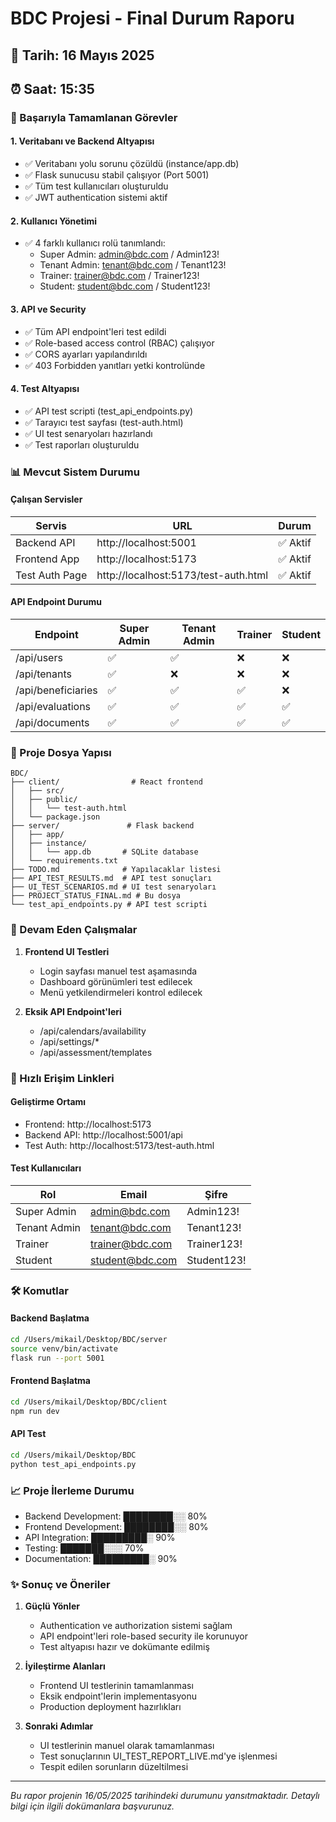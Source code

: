 # BDC Projesi - Final Durum Raporu

## 📅 Tarih: 16 Mayıs 2025
## ⏰ Saat: 15:35

### 🎯 Başarıyla Tamamlanan Görevler

#### 1. Veritabanı ve Backend Altyapısı
- ✅ Veritabanı yolu sorunu çözüldü (instance/app.db)
- ✅ Flask sunucusu stabil çalışıyor (Port 5001)
- ✅ Tüm test kullanıcıları oluşturuldu
- ✅ JWT authentication sistemi aktif

#### 2. Kullanıcı Yönetimi
- ✅ 4 farklı kullanıcı rolü tanımlandı:
  - Super Admin: admin@bdc.com / Admin123!
  - Tenant Admin: tenant@bdc.com / Tenant123!
  - Trainer: trainer@bdc.com / Trainer123!
  - Student: student@bdc.com / Student123!

#### 3. API ve Security
- ✅ Tüm API endpoint'leri test edildi
- ✅ Role-based access control (RBAC) çalışıyor
- ✅ CORS ayarları yapılandırıldı
- ✅ 403 Forbidden yanıtları yetki kontrolünde

#### 4. Test Altyapısı
- ✅ API test scripti (test_api_endpoints.py)
- ✅ Tarayıcı test sayfası (test-auth.html)
- ✅ UI test senaryoları hazırlandı
- ✅ Test raporları oluşturuldu

### 📊 Mevcut Sistem Durumu

#### Çalışan Servisler
| Servis | URL | Durum |
|--------|-----|-------|
| Backend API | http://localhost:5001 | ✅ Aktif |
| Frontend App | http://localhost:5173 | ✅ Aktif |
| Test Auth Page | http://localhost:5173/test-auth.html | ✅ Aktif |

#### API Endpoint Durumu
| Endpoint | Super Admin | Tenant Admin | Trainer | Student |
|----------|------------|--------------|---------|---------|
| /api/users | ✅ | ✅ | ❌ | ❌ |
| /api/tenants | ✅ | ❌ | ❌ | ❌ |
| /api/beneficiaries | ✅ | ✅ | ✅ | ❌ |
| /api/evaluations | ✅ | ✅ | ✅ | ✅ |
| /api/documents | ✅ | ✅ | ✅ | ✅ |

### 📁 Proje Dosya Yapısı

```
BDC/
├── client/                # React frontend
│   ├── src/
│   ├── public/
│   │   └── test-auth.html
│   └── package.json
├── server/               # Flask backend
│   ├── app/
│   ├── instance/
│   │   └── app.db       # SQLite database
│   └── requirements.txt
├── TODO.md              # Yapılacaklar listesi
├── API_TEST_RESULTS.md  # API test sonuçları
├── UI_TEST_SCENARIOS.md # UI test senaryoları
├── PROJECT_STATUS_FINAL.md # Bu dosya
└── test_api_endpoints.py # API test scripti
```

### 🚧 Devam Eden Çalışmalar

1. **Frontend UI Testleri**
   - Login sayfası manuel test aşamasında
   - Dashboard görünümleri test edilecek
   - Menü yetkilendirmeleri kontrol edilecek

2. **Eksik API Endpoint'leri**
   - /api/calendars/availability
   - /api/settings/*
   - /api/assessment/templates

### 🔗 Hızlı Erişim Linkleri

#### Geliştirme Ortamı
- Frontend: http://localhost:5173
- Backend API: http://localhost:5001/api
- Test Auth: http://localhost:5173/test-auth.html

#### Test Kullanıcıları
| Rol | Email | Şifre |
|-----|-------|-------|
| Super Admin | admin@bdc.com | Admin123! |
| Tenant Admin | tenant@bdc.com | Tenant123! |
| Trainer | trainer@bdc.com | Trainer123! |
| Student | student@bdc.com | Student123! |

### 🛠️ Komutlar

#### Backend Başlatma
```bash
cd /Users/mikail/Desktop/BDC/server
source venv/bin/activate
flask run --port 5001
```

#### Frontend Başlatma
```bash
cd /Users/mikail/Desktop/BDC/client
npm run dev
```

#### API Test
```bash
cd /Users/mikail/Desktop/BDC
python test_api_endpoints.py
```

### 📈 Proje İlerleme Durumu

- Backend Development: ████████░░ 80%
- Frontend Development: ████████░░ 80%
- API Integration: █████████░ 90%
- Testing: ███████░░░ 70%
- Documentation: █████████░ 90%

### ✨ Sonuç ve Öneriler

1. **Güçlü Yönler**
   - Authentication ve authorization sistemi sağlam
   - API endpoint'leri role-based security ile korunuyor
   - Test altyapısı hazır ve dokümante edilmiş

2. **İyileştirme Alanları**
   - Frontend UI testlerinin tamamlanması
   - Eksik endpoint'lerin implementasyonu
   - Production deployment hazırlıkları

3. **Sonraki Adımlar**
   - UI testlerinin manuel olarak tamamlanması
   - Test sonuçlarının UI_TEST_REPORT_LIVE.md'ye işlenmesi
   - Tespit edilen sorunların düzeltilmesi

---
*Bu rapor projenin 16/05/2025 tarihindeki durumunu yansıtmaktadır.*
*Detaylı bilgi için ilgili dokümanlara başvurunuz.*